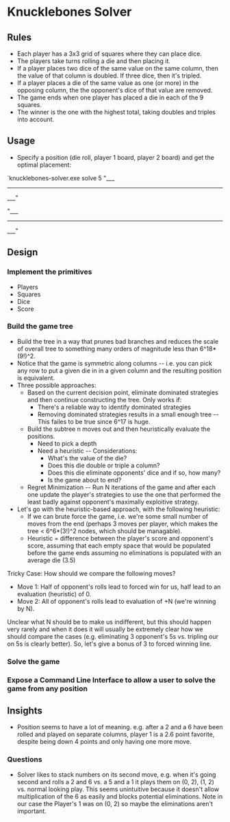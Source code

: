 # Knucklebones Solver

## Rules

* Each player has a 3x3 grid of squares where they can place dice.  
* The players take turns rolling a die and then placing it.
* If a player places two dice of the same value on the same column, then the value of that column is doubled.  If three dice, then it's tripled.
* If a player places a die of the same value as one (or more) in the opposing column, the the opponent's dice of that value are removed.
* The game ends when one player has placed a die in each of the 9 squares.
* The winner is the one with the highest total, taking doubles and triples into account.

## Usage

* Specify a position (die roll, player 1 board, player 2 board) and get the optimal placement:

`knucklebones-solver.exe solve 5 "___
___
___"

"___
___
___"

## Design

### Implement the primitives
* Players
* Squares
* Dice
* Score

### Build the game tree

* Build the tree in a way that prunes bad branches and reduces the scale of overall tree to something many orders of magnitude less than 6^18*(9!)^2.  
* Notice that the game is symmetric along columns -- i.e. you can pick any row to put a given die in in a given column and the resulting position is equivalent.
* Three possible approaches:
    * Based on the current decision point, eliminate dominated strategies and then continue constructing the tree.  Only works if:
        * There's a reliable way to identify dominated strategies
        * Removing dominated strategies results in a small enough tree -- This failes to be true since 6^17 is huge.  
    * Build the subtree n moves out and then heuristically evaluate the positions.  
        * Need to pick a depth
        * Need a heuristic -- Considerations:
            * What's the value of the die?
            * Does this die double or triple a column?
            * Does this die eliminate opponents' dice and if so, how many?
            * Is the game about to end?
    * Regret Minimization -- Run N iterations of the game and after each one update the player's strategies to use the one that performed the least badly against opponent's maximally exploitive strategy.    
* Let's go with the heuristic-based approach, with the following heuristic:
    * If we can brute force the game, i.e. we're some small number of moves from the end (perhaps 3 moves per player, which makes the tree < 6^6*(3!)^2 nodes, which should be managable).
    * Heuristic = difference between the player's score and opponent's score, assuming that each empty space that would be populated before the game ends assuming no eliminations is populated with an average die (3.5)


Tricky Case:
How should we compare the following moves?
* Move 1: Half of opponent's rolls lead to forced win for us, half lead to an evaluation (heuristic) of 0.
* Move 2: All of opponent's rolls lead to evaluation of +N (we're winning by N).

Unclear what N should be to make us indifferent, but this should happen very rarely and when it does it will usually be extremely clear how we should compare the cases (e.g. eliminating 3 opponent's 5s vs. tripling our on 5s is clearly better).  So, let's give a bonus of 3 to forced winning line.

### Solve the game

### Expose a Command Line Interface to allow a user to solve the game from any position


## Insights

* Position seems to have a lot of meaning.  e.g. after a 2 and a 6 have been rolled and played on separate columns, player 1 is a 2.6 point favorite, despite being down 4 points and only having one more move.

### Questions

* Solver likes to stack numbers on its second move, e.g. when it's going second and rolls a 2 and 6 vs. a 5 and a 1 it plays them on (0, 2), (1, 2) vs. normal looking play.  This seems unintuitive because it doesn't allow multiplication of the 6 as easily and blocks potential eliminations.  Note in our case the Player's 1 was on (0, 2) so maybe the eliminations aren't important.